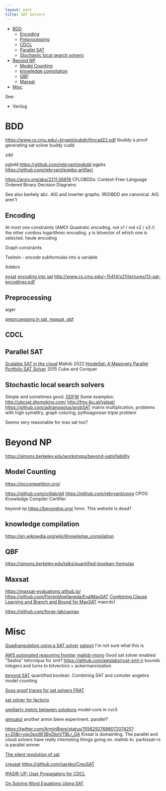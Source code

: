 ```yaml
---
layout: post
title: SAT Solvers
---
```

- [BDD](#bdd)
  - [Encoding](#encoding)
  - [Preprocessing](#preprocessing)
  - [CDCL](#cdcl)
  - [Parallel SAT](#parallel-sat)
  - [Stochastic local search solvers](#stochastic-local-search-solvers)
- [Beyond NP](#beyond-np)
  - [Model Counting](#model-counting)
  - [knowledge compilation](#knowledge-compilation)
  - [QBF](#qbf)
  - [Maxsat](#maxsat)
- [Misc](#misc)

See:

- Verilog

# BDD

<https://www.cs.cmu.edu/~bryant/pubdir/fmcad22.pdf> tbuddy a proof generating sat solver
buddy
cudd

zdd

pgbdd <https://github.com/rebryant/pgbdd>
pgpbs <https://github.com/rebryant/pgpbs-artifact>

<https://arxiv.org/abs/2211.06818> CFLOBDDs: Context-Free-Language Ordered Binary Decision Diagrams

See also berkely abc. AIG and inverter graphs.
(RO)BDD are canonical. AIG aren't

## Encoding

At most one constraints (AMO)
Quadratic encoding. not x1 \/ not x2 \/ x3 /\ the other combos
logarithmic encoding. y is bitvector of which one is selected.
heule encoding

Graph constraints

Tseitsin - encode subformulas into a variable

Adders

[pysat](https://pysathq.github.io/)
[encoding into sat](https://www.cs.upc.edu/~erodri/webpage/cps/theory/sat/encodings/slides.pdf)
<http://www.cs.cmu.edu/~15414/s21/lectures/13-sat-encodings.pdf>

## Preprocessing

aiger

[preprcoessing in sat, maxsat, qbf](https://simons.berkeley.edu/talks/preprocessing-sat-maxsat-qbf)

## CDCL

## Parallel SAT

[Scalable SAT in the cloud](https://arxiv.org/pdf/2205.06590.pdf) Mallob 2022
[HordeSat: A Massively Parallel Portfolio SAT Solver](https://arxiv.org/pdf/1505.03340.pdf) 2015
Cube and Conquer

## Stochastic local search solvers

Simple and sometimes good.
[DDFW](http://crcodel.com/research/ddfw_pos.pdf)
Some examples:
<http://ubcsat.dtompkins.com/>
<http://fmv.jku.at/yalsat/>
<https://github.com/adrianopolus/probSAT>
matrix multiplication, problems with high symettry, graph coloring, pythoagorean triple problem

Seems very reasonable for max sat too?

# Beyond NP

<https://simons.berkeley.edu/workshops/beyond-satisfiability>

## Model Counting

<https://mccompetition.org/>

<https://github.com/crillab/d4>
<https://github.com/rebryant/cpog> CPOG Knowledge Compiler Certifier

beyond np <https://beyondnp.org/> hmm. This website is dead?

## knowledge compilation

<https://en.wikipedia.org/wiki/Knowledge_compilation>

## QBF

<https://simons.berkeley.edu/talks/quantified-boolean-formulas>

## Maxsat

<https://maxsat-evaluations.github.io/>
<https://github.com/FlorentAvellaneda/EvalMaxSAT>
[Combining Clause Learning and Branch and Bound for MaxSAT](https://drops.dagstuhl.de/opus/volltexte/2021/15329/pdf/LIPIcs-CP-2021-38.pdf) maxcdcl

<https://github.com/forge-lab/upmax>

# Misc

[Quadrangulation using a SAT solver](https://github.com/hjwdzh/QuadriFlow)
[satsort](https://github.com/arminbiere/satsort) I'm not sure what this is

[AWS automated reasoning frontier](https://www.amazon.science/blog/automated-reasonings-scientific-frontiers)
[mallob-mono](https://github.com/domschrei/mallob)
Good sat solver enabled "Seshia" tehcnique for smt? <https://github.com/awslabs/rust-smt-ir> bounds integers and turns to bitvectors + ackermannization

[beyond SAT](https://simons.berkeley.edu/workshops/schedule/14087)
quantified boolean. Combining SAT and comuter aogebra
model counting

[Soos proof traces for sat solvers FRAT](https://twitter.com/SoosMate/status/1513985102941982720?s=20&t=-ertSPtY87GogVCFq4f-Rw)

[sat solver for factorio](https://github.com/R-O-C-K-E-T/Factorio-SAT)

[similiarty metric between solutions](https://twitter.com/ShriramKMurthi/status/1522580546005745664?s=20&t=Q_7w5cTcsscGpoie1QtnCg) model-core in cvc5

[gimsatul](https://github.com/arminbiere/gimsatul) another armin biere experiment. parallel?

<https://twitter.com/ArminBiere/status/1556292768607207425?s=20&t=yqv3psiW3ByDbnVTBLr_GA> Kissat is domainting. The parallel and cloud solvers have really interesting things going on. mallob-ki. parkissat-rs is parallel winner

[The silent revolution of sat](https://news.ycombinator.com/item?id=36079115#36081904)

[creusat](https://sarsko.github.io/_pages/SarekSkot%C3%A5m_thesis.pdf) <https://github.com/sarsko/CreuSAT>

[IPASIR-UP: User Propagators for CDCL](https://www.youtube.com/watch?v=pgsvqXAPgqA&ab_channel=SimonsInstitute)

[On Solving Word Equations Using SAT](https://arxiv.org/pdf/1906.11718.pdf)
